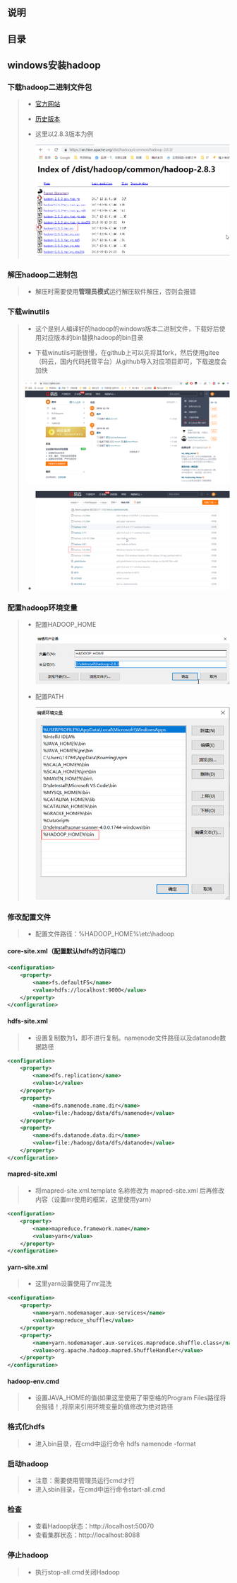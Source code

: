 ## 说明

## 目录

## windows安装hadoop

### 下载hadoop二进制文件包

> - [官方网站](http://hadoop.apache.org/releases.html)
>
> - [历史版本](https://archive.apache.org/dist/hadoop/common/)
>
> - 这里以2.8.3版本为例
>
>   ![1576850853214](images/1576850853214.png)

### 解压hadoop二进制包

> - 解压时需要使用**管理员模式**运行解压软件解压，否则会报错

### 下载winutils

> - 这个是别人编译好的hadoop的windows版本二进制文件，下载好后使用对应版本的bin替换hadoop的bin目录
>
> - 下载winutils可能很慢，在github上可以先将其fork，然后使用gitee（码云，国内代码托管平台）从github导入对应项目即可，下载速度会加快
>
> ![1576851154828](images/1576851154828.png)
>
> - ![1576851252997](images/1576851252997.png)

### 配置hadoop环境变量

> - 配置HADOOP_HOME
>
>   ![1576851325379](images/1576851325379.png)
>
> - 配置PATH
>
>   ![1576851360788](images/1576851360788.png)

### 修改配置文件

> - 配置文件路径：%HADOOP_HOME%\\etc\hadoop

#### core-site.xml（配置默认hdfs的访问端口）

```xml
<configuration>
    <property>
        <name>fs.defaultFS</name>
        <value>hdfs://localhost:9000</value>
    </property>    
</configuration>
```

#### hdfs-site.xml

> - 设置复制数为1，即不进行复制。namenode文件路径以及datanode数据路径

```xml
<configuration>
    <property>
        <name>dfs.replication</name>
        <value>1</value>
    </property>
    <property>    
        <name>dfs.namenode.name.dir</name>    
        <value>file:/hadoop/data/dfs/namenode</value>    
    </property>    
    <property>    
        <name>dfs.datanode.data.dir</name>    
        <value>file:/hadoop/data/dfs/datanode</value>  
    </property>
</configuration>
```

#### mapred-site.xml

> - 将mapred-site.xml.template 名称修改为 mapred-site.xml 后再修改内容（设置mr使用的框架，这里使用yarn）

```xml
<configuration>
    <property>
        <name>mapreduce.framework.name</name>
        <value>yarn</value>
    </property>
</configuration>
```

#### yarn-site.xml

> - 这里yarn设置使用了mr混洗

```xml
<configuration>
    <property>
        <name>yarn.nodemanager.aux-services</name>
        <value>mapreduce_shuffle</value>
    </property>
    <property>
        <name>yarn.nodemanager.aux-services.mapreduce.shuffle.class</name>
        <value>org.apache.hadoop.mapred.ShuffleHandler</value>
    </property>
</configuration>
```

#### hadoop-env.cmd

> - 设置JAVA_HOME的值(如果这里使用了带空格的Program Files路径将会报错！,将原来引用环境变量的值修改为绝对路径

### 格式化hdfs

> - 进入bin目录，在cmd中运行命令 hdfs namenode -format

### 启动hadoop

> - 注意：需要使用管理员运行cmd才行
> - 进入sbin目录，在cmd中运行命令start-all.cmd

### 检查

> - 查看Hadoop状态：http://localhost:50070
> - 查看集群状态：http://localhost:8088

### 停止hadoop

> - 执行stop-all.cmd关闭Hadoop